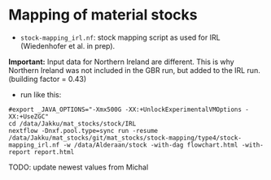 # Mapping of material stocks

- ``stock-mapping_irl.nf``: stock mapping script as used for IRL (Wiedenhofer et al. in prep).

**Important:**
Input data for Northern Ireland are different. This is why Northern Ireland was not included in the GBR run, but added to the IRL run. (building factor = 0.43)

- run like this: 

```
#export _JAVA_OPTIONS="-Xmx500G -XX:+UnlockExperimentalVMOptions -XX:+UseZGC"
cd /data/Jakku/mat_stocks/stock/IRL
nextflow -Dnxf.pool.type=sync run -resume /data/Jakku/mat_stocks/git/mat_stocks/stock-mapping/type4/stock-mapping_irl.nf -w /data/Alderaan/stock -with-dag flowchart.html -with-report report.html
```

TODO: update newest values from Michal
